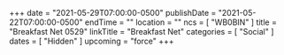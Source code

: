 +++
date = "2021-05-29T07:00:00-0500"
publishDate = "2021-05-22T07:00:00-0500"
endTime = ""
location = ""
ncs = [ "WB0BIN" ]
title = "Breakfast Net 0529"
linkTitle = "Breakfast Net"
categories = [ "Social" ]
dates = [ "Hidden" ]
upcoming = "force"
+++
